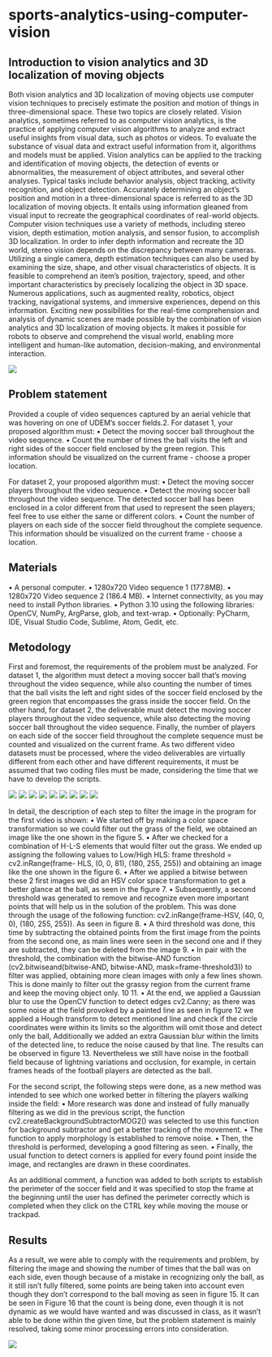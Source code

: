 # sports-analytics-using-computer-vision

## Introduction to vision analytics and 3D localization of moving objects
Both vision analytics and 3D localization of moving objects use computer vision techniques to precisely estimate the position and motion of things in three-dimensional space. These two topics are closely related. Vision analytics, sometimes referred to as computer vision analytics, is the practice of applying computer vision algorithms to analyze and extract useful insights from visual data, such as photos or videos. 
To evaluate the substance of visual data and extract useful information from it, algorithms and models must be applied. Vision analytics can be applied to the tracking and identification of moving objects, the detection of events or abnormalities, the measurement of object attributes, and several other analyses. Typical tasks include behavior analysis, object tracking, activity recognition, and object detection. Accurately determining an object’s position and motion in a three-dimensional space is referred to as the 3D localization of moving objects. It entails using information gleaned from visual input to recreate the geographical coordinates of real-world objects. Computer vision techniques use a variety of methods, including stereo vision, depth estimation, motion analysis, and sensor fusion, to accomplish 3D localization. 
In order to infer depth information and recreate the 3D world, stereo vision depends on the discrepancy between many cameras. Utilizing a single camera, depth estimation techniques can also be used by examining the size, shape, and other visual characteristics of objects. It is feasible to comprehend an item’s position, trajectory, speed, and other important characteristics by precisely localizing the object in 3D space. Numerous applications, such as augmented reality, robotics, object tracking, navigational systems, and immersive experiences, depend on this information. 
Exciting new possibilities for the real-time comprehension and analysis of dynamic scenes are made possible by the combination of vision analytics and 3D localization of moving objects. It makes it possible for robots to observe and comprehend the visual world, enabling more intelligent and human-like automation, decision-making, and environmental interaction.

<img src="https://github.com/juliomtz00/final-exam-vision-udem/blob/7111cc6333c715a314cc960c0bb406f3124b1192/images/applications.png"/>

## Problem statement
Provided a couple of video sequences captured by an aerial vehicle that was hovering on one of UDEM’s soccer fields.2.
For dataset 1, your proposed algorithm must:
• Detect the moving soccer ball throughout the video sequence.
• Count the number of times the ball visits the left and right sides of the soccer field enclosed by the green region. This information should be visualized on the current frame - choose a proper location.

For dataset 2, your proposed algorithm must:
• Detect the moving soccer players throughout the video sequence.
• Detect the moving soccer ball throughout the video sequence. The detected soccer ball has been enclosed in a color different from that used to represent the seen players; feel free to use either the same or different colors.
• Count the number of players on each side of the soccer field throughout the complete sequence. This information should be visualized on the current frame - choose a location.

## Materials
• A personal computer.
• 1280x720 Video sequence 1 (177.8MB).
• 1280x720 Video sequence 2 (186.4 MB).
• Internet connectivity, as you may need to install Python libraries.
• Python 3.10 using the following libraries: OpenCV, NumPy, ArgParse, glob, and text-wrap.
• Optionally: PyCharm, IDE, Visual Studio Code, Sublime, Atom, Gedit, etc.

## Metodology
First and foremost, the requirements of the problem must be analyzed. For dataset 1, the algorithm must detect a moving soccer ball that’s moving throughout the video sequence, while also counting the number of times that the ball visits the left and right sides of the soccer field enclosed by the green region that encompasses the grass inside the soccer field. On the other hand, for dataset 2, the deliverable must detect the moving soccer players throughout the video sequence, while also detecting the moving soccer ball throughout the video sequence. Finally, the number of players on each side of the soccer field throughout the complete sequence must be counted and visualized on the current frame. As two different video datasets must be processed, where the video deliverables are virtually different from each other and have different requirements, it must be assumed that two coding files must be made, considering the time that we have to develop the scripts.

<img src="https://github.com/juliomtz00/final-exam-vision-udem/blob/7111cc6333c715a314cc960c0bb406f3124b1192/images/frame-hls.png"/>

<img src="https://github.com/juliomtz00/final-exam-vision-udem/blob/7111cc6333c715a314cc960c0bb406f3124b1192/images/frame-hsv.png"/>

<img src="https://github.com/juliomtz00/final-exam-vision-udem/blob/7111cc6333c715a314cc960c0bb406f3124b1192/images/frame-hls-min.png"/>

<img src="https://github.com/juliomtz00/final-exam-vision-udem/blob/7111cc6333c715a314cc960c0bb406f3124b1192/images/field-1.png"/>

<img src="https://github.com/juliomtz00/final-exam-vision-udem/blob/7111cc6333c715a314cc960c0bb406f3124b1192/images/field-2.png"/>

<img src="https://github.com/juliomtz00/final-exam-vision-udem/blob/7111cc6333c715a314cc960c0bb406f3124b1192/images/perimeter.png"/>

<img src="https://github.com/juliomtz00/final-exam-vision-udem/blob/7111cc6333c715a314cc960c0bb406f3124b1192/images/perimeter-min.png"/>

<img src="https://github.com/juliomtz00/final-exam-vision-udem/blob/7111cc6333c715a314cc960c0bb406f3124b1192/images/count.png"/>

<img src="https://github.com/juliomtz00/final-exam-vision-udem/blob/7111cc6333c715a314cc960c0bb406f3124b1192/images/count-min.png"/>

In detail, the description of each step to filter the image in the program for the first video is shown:
• We started off by making a color space transformation so we could filter out the grass of the field, we obtained an image like the one shown in the figure 5.
• After we checked for a combination of H-L-S elements that would filter out the grass. We ended up assigning the following values to Low/High HLS: frame threshold = cv2.inRange(frame- HLS, (0, 0, 81), (180, 255, 255)) and obtaining an image like the one shown in the figure 6.
• After we applied a bitwise between these 2 first images we did an HSV color space transformation to get a better glance at the ball, as seen in the figure 7.
• Subsequently, a second threshold was generated to remove and recognize even more important points that will help us in the solution of the problem. This was done through the usage of the following function: cv2.inRange(frame-HSV, (40, 0, 0), (180, 255, 255)). As seen in figure 8.
• A third threshold was done, this time by subtracting the obtained points from the first image from the points from the second one, as main lines were seen in the second one and if they are subtracted, they can be deleted from the image 9.
• In pair with the threshold, the combination with the bitwise-AND function (cv2.bitwiseand(bitwise-AND, bitwise-AND, mask=frame-threshold3)) to filter was applied, obtaining more clean images with only a few lines shown. This is done mainly to filter out the grassy region from the current frame and keep the moving object only. 10 11.
• At the end, we applied a Gaussian blur to use the OpenCV function to detect edges cv2.Canny; as there was some noise at the field provoked by a painted line as seen in figure 12 we applied a Hough transform to detect mentioned line and check if the circle coordinates were within its limits so the algorithm will omit those and detect only the ball, Additionally we added an extra Gaussian blur within the limits of the detected line, to reduce the noise caused by that line. The results can be observed in figure 13. Nevertheless we still have noise in the football field because of lightning variations and occlusion, for example, in certain frames heads of the football players are detected as the ball.

For the second script, the following steps were done, as a new method was intended to see which one worked better in filtering the players walking inside the field:
• More research was done and instead of fully manually filtering as we did in the previous script, the function cv2.createBackgroundSubtractorMOG2() was selected to use this function for background subtractor and get a better tracking of the movement.
• The function to apply morphology is established to remove noise.
• Then, the threshold is performed, developing a good filtering as seen.
• Finally, the usual function to detect corners is applied for every found point inside the image, and rectangles are drawn in these coordinates.

As an additional comment, a function was added to both scripts to establish the perimeter of the soccer field and it was specified to stop the frame at the beginning until the user has defined the perimeter correctly which is completed when they click on the CTRL key while moving the mouse or trackpad.

## Results
As a result, we were able to comply with the requirements and problem, by filtering the image and showing the number of times that the ball was on each side, even though because of a mistake in recognizing only the ball, as it still isn’t fully filtered, some points are being taken into account even though they don’t correspond to the ball moving as seen in figure 15. It can be seen in Figure 16 that the count is being done, even though it is not dynamic as we would have wanted and was discussed in class, as it wasn’t able to be done within the given time, but the problem statement is mainly resolved, taking some minor processing errors into consideration.

<img src="https://github.com/juliomtz00/final-exam-vision-udem/blob/7111cc6333c715a314cc960c0bb406f3124b1192/images/results1.png"/>
